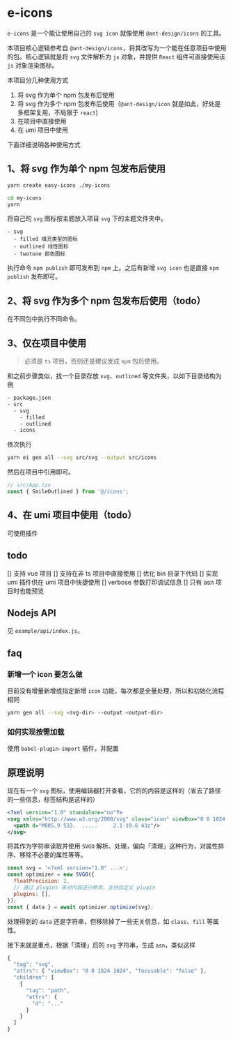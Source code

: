 # e-icons

`e-icons` 是一个能让使用自己的 `svg icon` 就像使用 `@ant-design/icons` 的工具。

本项目核心逻辑参考自 `@ant-design/icons`，将其改写为一个能在任意项目中使用的包。核心逻辑就是将 `svg` 文件解析为 `js` 对象，并提供 `React` 组件可直接使用该 `js` 对象渲染图标。

本项目分几种使用方式

1. 将 svg 作为单个 npm 包发布后使用
2. 将 svg 作为多个 npm 包发布后使用（`@ant-design/icon` 就是如此，好处是多框架复用，不局限于 `react`)
3. 在项目中直接使用
4. 在 umi 项目中使用

下面详细说明各种使用方式

## 1、将 svg 作为单个 npm 包发布后使用

```bash
yarn create easy-icons ./my-icons
```

```bash
cd my-icons
yarn
```

将自己的 `svg` 图标按主题放入项目 `svg` 下的主题文件夹中。

```
- svg
  - filled 填充类型的图标
  - outlined 线性图标
  - twotone 颜色图标
```

执行命令 `npm publish` 即可发布到 `npm` 上。之后有新增 `svg icon` 也是直接 `npm publish` 发布即可。

## 2、将 svg 作为多个 npm 包发布后使用（todo）

在不同包中执行不同命令。

## 3、仅在项目中使用

> 必须是 `ts` 项目，否则还是建议发成 `npm` 包后使用。

和之前步骤类似，找一个目录存放 `svg`、`outlined` 等文件夹，以如下目录结构为例

```bash
- package.json
- src
  - svg
    - filled
    - outlined
  - icons
```

依次执行

```bash
yarn ei gen all --svg src/svg --output src/icons
```

然后在项目中引用即可。

```typescript
// src/App.tsx
const { SmileOutlined } from '@/icons';
```

## 4、在 umi 项目中使用（todo）

可使用插件

## todo

[] 支持 vue 项目
[] 支持在非 ts 项目中直接使用
[] 优化 bin 目录下代码
[] 实现 umi 插件供在 umi 项目中快捷使用
[] verbose 参数打印调试信息
[] 只有 asn 项目时也能预览

## Nodejs API

见 `example/api/index.js`。

## faq

### 新增一个 icon 要怎么做

目前没有增量新增或指定新增 `icon` 功能，每次都是全量处理，所以和初始化流程相同

```bash
yarn gen all --svg <svg-dir> --output <output-dir>
```

### 如何实现按需加载

使用 `babel-plugin-import` 插件，并配置

## 原理说明

现在有一个 `svg` 图标，使用编辑器打开查看，它的的内容是这样的（省去了路径的一些信息，标签结构是这样的）

```xml
<?xml version="1.0" standalone="no"?>
<svg xmlns="http://www.w3.org/2000/svg" class="icon" viewBox="0 0 1024 1024">
  <path d="M885.9 533.  .....     2.1-19.6 43z"/>
</svg>
```

将其作为字符串读取并使用 `SVGO` 解析、处理，偏向「清理」这种行为，对属性排序、移除不必要的属性等等。

```js
const svg = '<?xml version="1.0" ...>';
const optimizer = new SVGO({
  floatPrecision: 2,
  // 通过 plugins 来对内容进行修改，支持自定义 plugin
  plugins: [],
});
const { data } = await optimizer.optimize(svg);
```

处理得到的 `data` 还是字符串，但移除掉了一些无关信息，如 `class`、`fill` 等属性。

接下来就是重点，根据「清理」后的 `svg` 字符串，生成 `asn`，类似这样

```js
{
  "tag": "svg",
  "attrs": { "viewBox": "0 0 1024 1024", "focusable": "false" },
  "children": [
    {
      "tag": "path",
      "attrs": {
        "d": "..."
      }
    }
  ]
}
```
